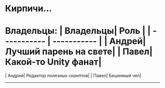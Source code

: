 # Кирпичи...
Владельцы:
| Владельцы| Роль |
| ----------- | ----------- |
| Андрей| Лучший парень на свете|
| Павел| Какой-то Unity фанат|
=======
| Андрей| Редактор полезных скриптов|
| Павел| Бешенный чел|
___